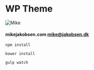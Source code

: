 # WP Theme

![Mike](http://www.mikejakobsen.com/mike.png)

#### mikejakobsen.com mike@jakobsen.dk

```
npm install

bower install

gulp watch
```


